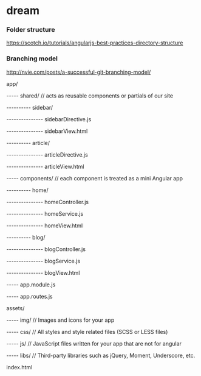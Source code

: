 # dream


### Folder structure
https://scotch.io/tutorials/angularjs-best-practices-directory-structure

### Branching model
http://nvie.com/posts/a-successful-git-branching-model/

app/

----- shared/   // acts as reusable components or partials of our site

---------- sidebar/

--------------- sidebarDirective.js

--------------- sidebarView.html

---------- article/

--------------- articleDirective.js

--------------- articleView.html

----- components/   // each component is treated as a mini Angular app

---------- home/

--------------- homeController.js

--------------- homeService.js

--------------- homeView.html

---------- blog/

--------------- blogController.js

--------------- blogService.js

--------------- blogView.html

----- app.module.js

----- app.routes.js

assets/

----- img/      // Images and icons for your app

----- css/      // All styles and style related files (SCSS or LESS files)

----- js/       // JavaScript files written for your app that are not for angular

----- libs/     // Third-party libraries such as jQuery, Moment, Underscore, etc.

index.html
